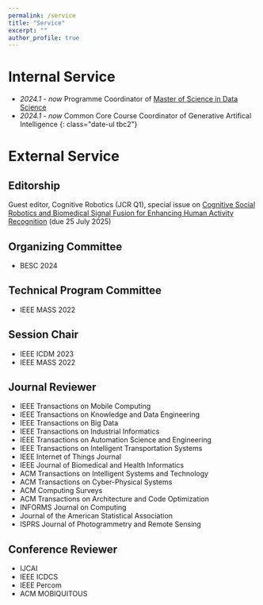 ```yaml
---
permalink: /service
title: "Service"
excerpt: ""
author_profile: true
---
```



# Internal Service
- *2024.1* - *now* Programme Coordinator of [Master of Science in Data Science](https://www.ln.edu.hk/cds/mscds/)
- *2024.1* - *now* Common Core Course Coordinator of Generative Artifical Intelligence
{: class="date-ul tbc2"}

# External Service

<!-- ## Community Services
- CCF YOCSEF Hong Kong founding AC member
 -->

## Editorship
<!-- - Guest editor, Mathematics, special issue on [Big Data Analytics for Social Good](https://www.mdpi.com/journal/mathematics/special_issues/D1EO3BX64M) (due date: 30 April 2025) -->
<!-- Guest editor, IET Software (CCF B), special issue on [Real-Time Human Action Recognition in Video Sources for Surveillance Technologies]() (due 30 June 2025) -->
Guest editor, Cognitive Robotics (JCR Q1), special issue on [Cognitive Social Robotics and Biomedical Signal Fusion for Enhancing Human Activity Recognition](https://www.keaipublishing.com/en/journals/cognitive-robotics/) (due 25 July 2025)


## Organizing Committee
- BESC 2024

## Technical Program Committee
- IEEE MASS 2022

## Session Chair
- IEEE ICDM 2023
- IEEE MASS 2022

## Journal Reviewer
- IEEE Transactions on Mobile Computing
- IEEE Transactions on Knowledge and Data Engineering
- IEEE Transactions on Big Data
- IEEE Transactions on Industrial Informatics
- IEEE Transactions on Automation Science and Engineering
- IEEE Transactions on Intelligent Transportation Systems
- IEEE Internet of Things Journal
- IEEE Journal of Biomedical and Health Informatics
- ACM Transactions on Intelligent Systems and Technology
- ACM Transactions on Cyber-Physical Systems
- ACM Computing Surveys
- ACM Transactions on Architecture and Code Optimization
- INFORMS Journal on Computing
- Journal of the American Statistical Association
- ISPRS Journal of Photogrammetry and Remote Sensing


## Conference Reviewer
- IJCAI 
- IEEE ICDCS 
- IEEE Percom 
- ACM MOBIQUITOUS 

